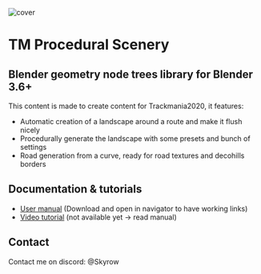 ![cover](https://github.com/Skyrooow/TM-Procedural-Scenery/blob/main/Images/Cover.png?raw=true)
# TM Procedural Scenery
## Blender geometry node trees library for Blender 3.6+
This content is made to create content for Trackmania2020, it features:
- Automatic creation of a landscape around a route and make it flush nicely
- Procedurally generate the landscape with some presets and bunch of settings
- Road generation from a curve, ready for road textures and decohills borders

## Documentation & tutorials
- [User manual](https://github.com/Skyrooow/TM-Procedural-Scenery/blob/main/Manual.pdf) (Download and open in navigator to have working links)
- [Video tutorial]() (not available yet -> read manual)

## Contact
Contact me on discord: @Skyrow
